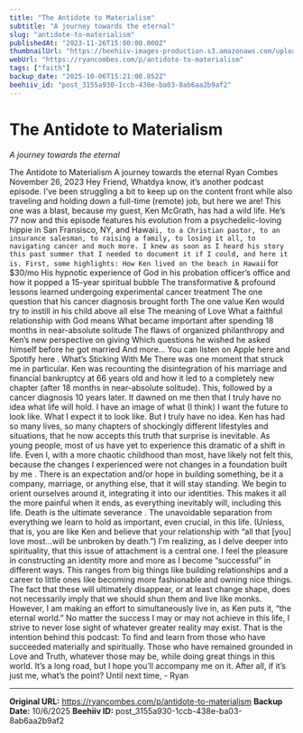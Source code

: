 ```yaml
---
title: "The Antidote to Materialism"
subtitle: "A journey towards the eternal"
slug: "antidote-to-materialism"
publishedAt: "2023-11-26T15:00:00.000Z"
thumbnailUrl: "https://beehiiv-images-production.s3.amazonaws.com/uploads/asset/file/de2817f4-a168-4759-bc5e-3d73a1e23155/materialism.jpg?t=1718474585"
webUrl: "https://ryancombes.com/p/antidote-to-materialism"
tags: ["faith"]
backup_date: "2025-10-06T15:21:08.852Z"
beehiiv_id: "post_3155a930-1ccb-438e-ba03-8ab6aa2b9af2"
---
```


# The Antidote to Materialism

*A journey towards the eternal*



The Antidote to Materialism A journey towards the eternal Ryan Combes November 26, 2023 Hey Friend, Whatdya know, it’s another podcast episode. I’ve been struggling a bit to keep up on the content front while also traveling and holding down a full-time (remote) job, but here we are! This one was a blast, because my guest, Ken McGrath, has had a wild life. He’s 77 now and this episode features his evolution from a psychedelic-loving hippie in San Fransisco, NY, and Hawai`i, to a Christian pastor, to an insurance salesman, to raising a family, to losing it all, to navigating cancer and much more. I knew as soon as I heard his story this past summer that I needed to document it if I could, and here it is. First, some highlights: How Ken lived on the beach in Hawai`i for $30/mo His hypnotic experience of God in his probation officer’s office and how it popped a 15-year spiritual bubble The transformative & profound lessons learned undergoing experimental cancer treatment The one question that his cancer diagnosis brought forth The one value Ken would try to instill in his child above all else The meaning of Love What a faithful relationship with God means What became important after spending 18 months in near-absolute solitude The flaws of organized philanthropy and Ken’s new perspective on giving Which questions he wished he asked himself before he got married And more… You can listen on Apple here and Spotify here . What’s Sticking With Me There was one moment that struck me in particular. Ken was recounting the disintegration of his marriage and financial bankruptcy at 66 years old and how it led to a completely new chapter (after 18 months in near-absolute solitude). This, followed by a cancer diagnosis 10 years later. It dawned on me then that I truly have no idea what life will hold. I have an image of what (I think) I want the future to look like. What I expect it to look like. But I truly have no idea. Ken has had so many lives, so many chapters of shockingly different lifestyles and situations, that he now accepts this truth that surprise is inevitable. As young people, most of us have yet to experience this dramatic of a shift in life. Even I, with a more chaotic childhood than most, have likely not felt this, because the changes I experienced were not changes in a foundation built by me . There is an expectation and/or hope in building something, be it a company, marriage, or anything else, that it will stay standing. We begin to orient ourselves around it, integrating it into our identities. This makes it all the more painful when it ends, as everything inevitably will, including this life. Death is the ultimate severance . The unavoidable separation from everything we learn to hold as important, even crucial, in this life. (Unless, that is, you are like Ken and believe that your relationship with “all that [you] love most…will be unbroken by death.”) I’m realizing, as I delve deeper into spirituality, that this issue of attachment is a central one. I feel the pleasure in constructing an identity more and more as I become “successful” in different ways. This ranges from big things like building relationships and a career to little ones like becoming more fashionable and owning nice things. The fact that these will ultimately disappear, or at least change shape, does not necessarily imply that we should shun them and live like monks. However, I am making an effort to simultaneously live in, as Ken puts it, “the eternal world.” No matter the success I may or may not achieve in this life, I strive to never lose sight of whatever greater reality may exist. That is the intention behind this podcast: To find and learn from those who have succeeded materially and spiritually. Those who have remained grounded in Love and Truth, whatever those may be, while doing great things in this world. It’s a long road, but I hope you’ll accompany me on it. After all, if it’s just me, what’s the point? Until next time, - Ryan

---

**Original URL:** https://ryancombes.com/p/antidote-to-materialism
**Backup Date:** 10/6/2025
**Beehiiv ID:** post_3155a930-1ccb-438e-ba03-8ab6aa2b9af2
